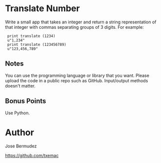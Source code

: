 # Translate Number

Write a small app that takes an integer and return a string representation of that integer with commas separating groups of 3 digits. For example:
```
 print translate (1234)
 u"1,234"
 print translate (123456789)
 u"123,456,789"
```

## Notes
You can use the programming language or library that you want. Please upload the code in a public repo such as GitHub. Input/output methods doesn't matter.

## Bonus Points
Use Python.

# Author
Jose Bermudez

https://github.com/txemac
